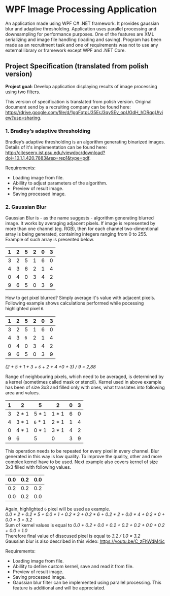 # WPF Image Processing Application
An application made using WPF C# .NET framework. It provides gaussian blur and adaptive thresholding.
Application uses parallel processing and downsampling for performance purposes. One of the features are XML serializing and image file handling (loading and saving).
Program has been made as an recruitment task and one of requirements was not to use any external library or framework except WPF and .NET Core.

## Project Specification (translated from polish version)
**Project goal:** Develop application displaying results of image processing using two filters.

This version of specification is translated from polish version. Original document send by a recruiting company can be found here:  
https://drive.google.com/file/d/1gqFqtpU35ErJ3qySEy_opUGdH_hDRqgU/view?usp=sharing.

### 1. Bradley’s adaptive thresholding
Bradley’s adaptive thresholding is an algorithm generating binarized images. Details of it's implementation can be found here:  
http://citeseerx.ist.psu.edu/viewdoc/download?doi=10.1.1.420.7883&rep=rep1&type=pdf.  

Requirements:
* Loading image from file.
* Abillity to adjust parameters of the algorithm.
* Preview of result image.
* Saving processed image.

### 2. Gaussian Blur
Gaussian Blur is - as the name suggests - algorithm generating blurred image. 
It works by averaging adjacent pixels. If image is represented by more than one channel (eg. RGB), then for each channel two-dimentional array is being generated, containing integers ranging from 0 to 255. Example of such array is presented below.

1 | 2 | 5 | 2 | 0 | 3
--|---|---|---|---|--
3 | 2 | 5 | 1 | 6 | 0
4 | 3 | 6 | 2 | 1 | 4
0 | 4 | 0 | 3 | 4 | 2
9 | 6 | 5 | 0 | 3 | 9

How to get pixel blurred? Simply average it's value with adjacent pixels. Following example shows calculations performed while pocessing highlighted pixel `6`.

1 | 2 | 5 | 2 | 0 | 3
--|---|---|---|---|--
3 | 2 | 5 | 1 | 6 | 0
4 | 3 | `6` | 2 | 1 | 4
0 | 4 | 0 | 3 | 4 | 2
9 | 6 | 5 | 0 | 3 | 9

*(2 + 5 + 1 + 3 + `6` + 2 + 4 +0 + 3) / 9 = 2,88*

Range of neighbouring pixels, which need to be averaged, is determined by a kernel (sometimes called mask or stencil). Kernel used in above example has been of size 3x3 and filled only with ones, what translates into following area and values.

1 | 2 | 5 | 2 | 0 | 3
--|---|---|---|---|--
3 | 2 * 1 | 5 * 1 | 1 * 1 | 6 | 0
4 | 3 * 1 | `6` * 1 | 2 * 1 | 1 | 4
0 | 4 * 1 | 0 * 1 | 3 * 1 | 4 | 2
9 | 6 | 5 | 0 | 3 | 9

This operation needs to be repeated for every pixel in every channel. Blur generated in this way is low quality. To improve the quality, other and more complex kernel have to be used. Next example also covers kernel of size 3x3 filled with following values.

0.0 | 0.2 | 0.0
----|-----|----
0.2 | 0.2 | 0.2
0.0 | 0.2 | 0.0

Again, highlighted `6` pixel will be used as example.  
*0.0 * 2 + 0.2 * 5 + 0.0 * 1 + 0.2 * 3 + 0.2 * 6 + 0.2 * 2 + 0.0 * 4 + 0.2 * 0 + 0.0 * 3 = 3.2*  
Sum of kernel values is equal to *0.0 + 0.2 + 0.0 + 0.2 + 0.2 + 0.2 + 0.0 + 0.2 + 0.0 = 1.0*  
Therefore final value of disscused pixel is equal to *3.2 / 1.0 = 3.2*  
Gaussian blur is also described in this video:
https://youtu.be/C_zFhWdM4ic

Requirements:
* Loading image from file.
* Abillity to define custom kernel, save and read it from file.
* Preview of result image.
* Saving processed image.
* Gaussian blur filter can be implemented using parallel processing. This feature is additional and will be appreciated.

